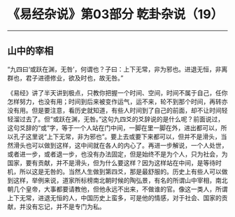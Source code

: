 # 《易经杂说》第03部分 乾卦杂说（19）

------

## 山中的宰相

“九四曰‘或跃在渊，无咎’，何谓也？子曰：上下无常，非为邪也。进退无恒，非离群也，君子进德修业，欲及时也，故无咎。”

《易经》讲了半天讲到极点，只教你把握一个时间、空间，时间不属于自己，任你怎样努力，也没有用；时间到后来被变作运气，运不来，轮不到那个时间，再转亦没有用。但是要注意，看历史就知道，有些人时间到了自己的前面，却不让时间轻轻溜过去了。但“或跃在渊，无咎。”这句九四爻的爻辞说的是什么呢？前面说过，这句爻辞的“或”字，等于一个人站在门中间，一脚在里一脚在外，进出都可以，所以孔子这里说“上下无常，非为邪也”。要上去或要下来都可以，但并不是滑头，当然滑头也可以做到这样，这中间就在各人的内心了。再进一步解说，一个人处世，或者进一步，或者退一步，也没有办法固定，但是始终不是为个人，只为社会，为国家，要有贡献，并不是滑头，但为什么要这样？因为这样站在中间，是等待时机，所以这是无咎的。当然人生做到第四爻，那是最舒服的。历史上有些人可以做到这样，举例来说，道家所标榜南北朝时候的陶弘景，有名的所谓山中宰相，南北朝几个皇帝，大事都要请教他，但他永远不出来，不做谁的官。像这一类人，所谓上下无常，进退无恒的人，中国历史上蛮多，可是他的情感，对于社会、国家的贡献，并没有忘记，并不是专门为私。